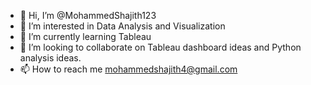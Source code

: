 - 👋 Hi, I’m @MohammedShajith123
- 👀 I’m interested in Data Analysis and Visualization
- 🌱 I’m currently learning Tableau
- 💞️ I’m looking to collaborate on Tableau dashboard ideas and Python analysis ideas.
- 📫 How to reach me mohammedshajith4@gmail.com

<!---
MohammedShajith123/MohammedShajith123 is a ✨ special ✨ repository because its `README.md` (this file) appears on your GitHub profile.
You can click the Preview link to take a look at your changes.
--->

